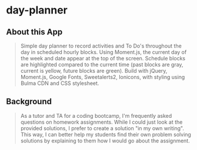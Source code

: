 # day-planner

## About this App
> Simple day planner to record activities and To Do's throughout the day in scheduled hourly blocks.  Using Moment.js, the current day of the week and date appear at the top of the screen.  Schedule blocks are highlighted compared to the current time (past blocks are gray, current is yellow, future blocks are green).  Build with jQuery, Moment.js, Google Fonts, Sweetalerts2, Ionicons, with styling using Bulma CDN and CSS stylesheet.

## Background
> As a tutor and TA for a coding bootcamp, I'm frequently asked questions on homework assignments.  While I could just look at the provided solutions, I prefer to create a solution "in my own writing".  This way, I can better help my students find their own problem solving solutions by explaining to them how I would go about the assignment.